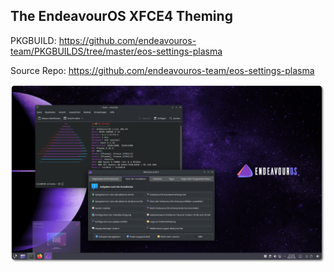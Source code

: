 ## The EndeavourOS XFCE4 Theming

PKGBUILD:
https://github.com/endeavouros-team/PKGBUILDS/tree/master/eos-settings-plasma

Source Repo:
https://github.com/endeavouros-team/eos-settings-plasma

![eos-plasma](https://raw.githubusercontent.com/endeavouros-team/endeavouros-DE-fixes/main/plasma/plasma.png)
